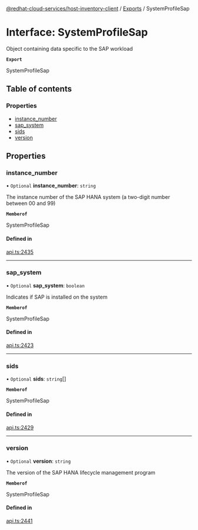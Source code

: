 [@redhat-cloud-services/host-inventory-client](../README.md) / [Exports](../modules.md) / SystemProfileSap

# Interface: SystemProfileSap

Object containing data specific to the SAP workload

**`Export`**

SystemProfileSap

## Table of contents

### Properties

- [instance\_number](SystemProfileSap.md#instance_number)
- [sap\_system](SystemProfileSap.md#sap_system)
- [sids](SystemProfileSap.md#sids)
- [version](SystemProfileSap.md#version)

## Properties

### instance\_number

• `Optional` **instance\_number**: `string`

The instance number of the SAP HANA system (a two-digit number between 00 and 99)

**`Memberof`**

SystemProfileSap

#### Defined in

[api.ts:2435](https://github.com/RedHatInsights/javascript-clients/blob/main/packages/host-inventory/api.ts#L2435)

___

### sap\_system

• `Optional` **sap\_system**: `boolean`

Indicates if SAP is installed on the system

**`Memberof`**

SystemProfileSap

#### Defined in

[api.ts:2423](https://github.com/RedHatInsights/javascript-clients/blob/main/packages/host-inventory/api.ts#L2423)

___

### sids

• `Optional` **sids**: `string`[]

**`Memberof`**

SystemProfileSap

#### Defined in

[api.ts:2429](https://github.com/RedHatInsights/javascript-clients/blob/main/packages/host-inventory/api.ts#L2429)

___

### version

• `Optional` **version**: `string`

The version of the SAP HANA lifecycle management program

**`Memberof`**

SystemProfileSap

#### Defined in

[api.ts:2441](https://github.com/RedHatInsights/javascript-clients/blob/main/packages/host-inventory/api.ts#L2441)
